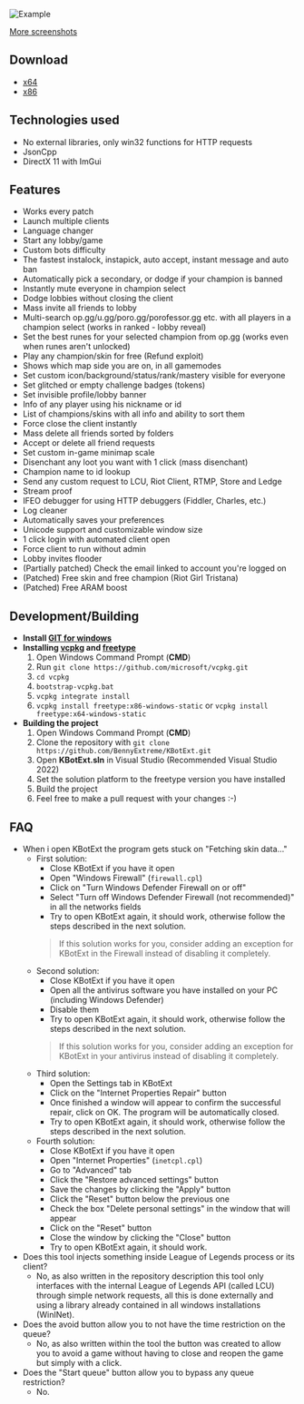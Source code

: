 ![Example](https://i.imgur.com/ACMxyEC.png)

[More screenshots](https://imgur.com/a/OFgtemU)


## Download
- [x64](https://github.com/BennyExtreme/KBotExt/releases/latest/download/KBotExt.exe)
- [x86](https://github.com/BennyExtreme/KBotExt/releases/latest/download/KBotExt_x86.exe)

## Technologies used
* No external libraries, only win32 functions for HTTP requests
* JsonCpp
* DirectX 11 with ImGui

## Features
* Works every patch
* Launch multiple clients
* Language changer
* Start any lobby/game
* Custom bots difficulty
* The fastest instalock, instapick, auto accept, instant message and auto ban
* Automatically pick a secondary, or dodge if your champion is banned
* Instantly mute everyone in champion select
* Dodge lobbies without closing the client
* Mass invite all friends to lobby
* Multi-search op.gg/u.gg/poro.gg/porofessor.gg etc. with all players in a champion select (works in ranked - lobby reveal)
* Set the best runes for your selected champion from op.gg (works even when runes aren't unlocked)
* Play any champion/skin for free (Refund exploit)
* Shows which map side you are on, in all gamemodes
* Set custom icon/background/status/rank/mastery visible for everyone
* Set glitched or empty challenge badges (tokens)
* Set invisible profile/lobby banner
* Info of any player using his nickname or id
* List of champions/skins with all info and ability to sort them
* Force close the client instantly
* Mass delete all friends sorted by folders
* Accept or delete all friend requests
* Set custom in-game minimap scale
* Disenchant any loot you want with 1 click (mass disenchant)
* Champion name to id lookup
* Send any custom request to LCU, Riot Client, RTMP, Store and Ledge
* Stream proof
* IFEO debugger for using HTTP debuggers (Fiddler, Charles, etc.)
* Log cleaner
* Automatically saves your preferences
* Unicode support and customizable window size
* 1 click login with automated client open
* Force client to run without admin
* Lobby invites flooder
* (Partially patched) Check the email linked to account you're logged on
* (Patched) Free skin and free champion (Riot Girl Tristana)
* (Patched) Free ARAM boost

## Development/Building

- **Install [GIT for windows](https://git-scm.com/download/win)**
- **Installing [vcpkg](https://github.com/microsoft/vcpkg#quick-start-windows) and [freetype](https://github.com/ocornut/imgui/tree/master/misc/freetype)**
  1. Open Windows Command Prompt (**CMD**)
  2. Run `git clone https://github.com/microsoft/vcpkg.git`
  3. `cd vcpkg`
  4. `bootstrap-vcpkg.bat`
  5. `vcpkg integrate install`
  6. `vcpkg install freetype:x86-windows-static` or `vcpkg install freetype:x64-windows-static`
- **Building the project**
  1. Open Windows Command Prompt (**CMD**)
  2. Clone the repository with `git clone https://github.com/BennyExtreme/KBotExt.git`
  3. Open **KBotExt.sln** in Visual Studio (Recommended Visual Studio 2022)
  4. Set the solution platform to the freetype version you have installed
  5. Build the project
  6. Feel free to make a pull request with your changes :-)

## FAQ

* When i open KBotExt the program gets stuck on "Fetching skin data..."
  * First solution:
    * Close KBotExt if you have it open
    * Open "Windows Firewall" (`firewall.cpl`)
    * Click on "Turn Windows Defender Firewall on or off"
    * Select "Turn off Windows Defender Firewall (not recommended)" in all the networks fields
    * Try to open KBotExt again, it should work, otherwise follow the steps described in the next solution.
    > If this solution works for you, consider adding an exception for KBotExt in the Firewall instead of disabling it completely.
  * Second solution:
    * Close KBotExt if you have it open
    * Open all the antivirus software you have installed on your PC (including Windows Defender)
    * Disable them
    * Try to open KBotExt again, it should work, otherwise follow the steps described in the next solution.
    > If this solution works for you, consider adding an exception for KBotExt in your antivirus instead of disabling it completely.
  * Third solution:
    * Open the Settings tab in KBotExt
    * Click on the "Internet Properties Repair" button
    * Once finished a window will appear to confirm the successful repair, click on OK. The program will be automatically closed.
    * Try to open KBotExt again, it should work, otherwise follow the steps described in the next solution.
  * Fourth solution:
    * Close KBotExt if you have it open
    * Open "Internet Properties" (`inetcpl.cpl`)
    * Go to "Advanced" tab
    * Click the "Restore advanced settings" button
    * Save the changes by clicking the "Apply" button
	* Click the "Reset" button below the previous one
	* Check the box "Delete personal settings" in the window that will appear
	* Click on the "Reset" button
	* Close the window by clicking the "Close" button
    * Try to open KBotExt again, it should work.
* Does this tool injects something inside League of Legends process or its client?
  * No, as also written in the repository description this tool only interfaces with the internal League of Legends API (called LCU) through simple network requests, all this is done externally and using a library already contained in all windows installations (WinINet).
* Does the avoid button allow you to not have the time restriction on the queue?
  * No, as also written within the tool the button was created to allow you to avoid a game without having to close and reopen the game but simply with a click.
* Does the "Start queue" button allow you to bypass any queue restriction?
  * No.